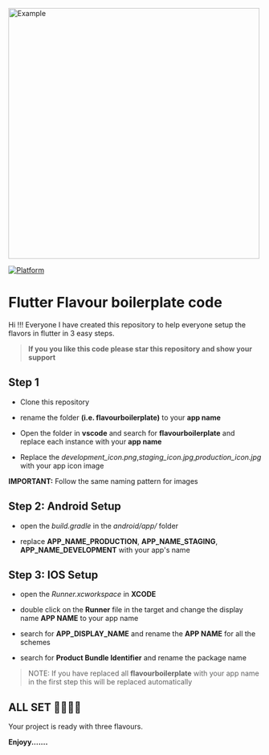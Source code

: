 <p>
  <img width="500px" alt="Example" src="https://images.unsplash.com/photo-1606169109553-aa8c5e4a62b9?ixlib=rb-1.2.1&ixid=MnwxMjA3fDB8MHxzZWFyY2h8MTJ8fHBvcHNpY2xlfGVufDB8fDB8fA%3D%3D&w=1000&q=80"/>
</p>

[![Platform](https://img.shields.io/badge/Platform-Android%20%7C%20IOS%20%7C%20Web-green)](https://img.shields.io/badge/Platform-Android%20%7C%20IOS%20%7C%20Web-green)


# Flutter Flavour boilerplate code 

Hi !!! Everyone I have created this repository to help everyone setup the flavors in flutter in 3 easy steps.

> **If you you like this code please star this repository and show your support**


## Step 1

- Clone this repository

- rename the folder **(i.e. flavourboilerplate)** to your **app name**

- Open the folder in **vscode** and search for **flavourboilerplate**  and replace each instance with your **app name**

- Replace the *development_icon.png*,*staging_icon.jpg*,*production_icon.jpg* with your app icon image 

**IMPORTANT:** Follow the same naming pattern for images

## Step 2:  Android Setup

- open the *build.gradle* in the *android/app/* folder

- replace **APP_NAME_PRODUCTION**, **APP_NAME_STAGING**, **APP_NAME_DEVELOPMENT** with your app's name

## Step 3:  IOS Setup

- open the *Runner.xcworkspace* in **XCODE** 

- double click on the **Runner** file in the target and change the display name **APP NAME** to your app name

- search for **APP_DISPLAY_NAME** and rename the **APP NAME** for all the schemes

- search for **Product Bundle Identifier** and rename the package name 

 > NOTE: If you have replaced all **flavourboilerplate** with your app name in the first step this will be replaced automatically


 ## ALL SET 🎊🎊🎊🎊

 Your project is ready with three flavours.
 
 **Enjoyy.......**


